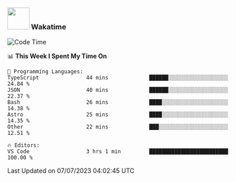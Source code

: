 ### <img src="https://media.giphy.com/media/VgCDAzcKvsR6OM0uWg/giphy.gif" width="50"> Wakatime

  <!--START_SECTION:waka-->
![Code Time](http://img.shields.io/badge/Code%20Time-1%2C415%20hrs%2017%20mins-blue)

📊 **This Week I Spent My Time On** 

```text
💬 Programming Languages: 
TypeScript               44 mins             ██████░░░░░░░░░░░░░░░░░░░   24.84 % 
JSON                     40 mins             ██████░░░░░░░░░░░░░░░░░░░   22.37 % 
Bash                     26 mins             ████░░░░░░░░░░░░░░░░░░░░░   14.38 % 
Astro                    25 mins             ████░░░░░░░░░░░░░░░░░░░░░   14.35 % 
Other                    22 mins             ███░░░░░░░░░░░░░░░░░░░░░░   12.51 % 

🔥 Editors: 
VS Code                  3 hrs 1 min         █████████████████████████   100.00 % 
```


 Last Updated on 07/07/2023 04:02:45 UTC
<!--END_SECTION:waka-->
